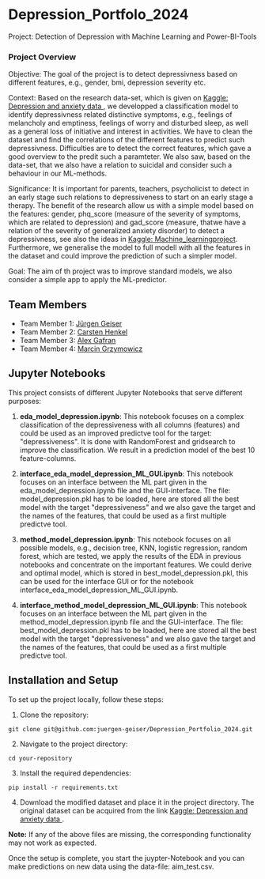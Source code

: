 # Depression_Portfolo_2024
Project: Detection of Depression with Machine Learning and Power-BI-Tools

### Project Overview
Objective: The goal of the project is to detect depressivness based on different features, e.g., gender, bmi, depression severity etc.

Context: Based on the research data-set, which is given on [Kaggle: Depression and anxiety data ](https://www.kaggle.com/datasets/shahzadahmad0402/depression-and-anxiety-data), we developped a classification model to identify depressivness related distinctive symptoms, e.g., feelings of melancholy and emptiness, feelings of worry and disturbed sleep, as well as a general loss of initiative and interest in activities. We have to clean the dataset and find the correlations of the different features to predict such depressivness. Difficulties are to detect the correct features, which gave a good overview to the predit such a paramteter. We also saw, based on the data-set, that we also have a relation to suicidal and consider such a behaviour in our ML-methods.

Significance: It is important for parents, teachers, psycholicist to detect in an early stage such relations to depressiveness to start on an early stage a therapy. The benefit of the research allow us with a simple model based on the features: gender, phq_score (measure of the severity of symptoms, which are related to depression) and gad_score (measure, thatwe have a relation of the severity of generalized anxiety disorder) to detect a depressivness, see also the ideas in [Kaggle: Machine_learningproject](https://www.kaggle.com/code/geovaniwoll/machine-learningproject). Furthermore, we generalise the model to full modell with all the features in the dataset and could improve the prediction of such a simpler model.


Goal: The aim of th project was to improve standard models, we also consider a simple app to apply the ML-predictor.

## Team Members

- Team Member 1: [Jürgen Geiser](https://github.com/juergen-geiser)  
- Team Member 2: [Carsten Henkel](https://github.com/xxx)
- Team Member 3: [Alex Gafran](https://github.com/a-gafron) 
- Team Member 4: [Marcin Grzymowicz](https://github.com/xxx)

## Jupyter Notebooks

This project consists of different Jupyter Notebooks that serve different purposes:

1. **eda_model_depression.ipynb**: 
This notebook focuses on a complex classification of the depressiveness with all columns (features) and could be used as an improved predictve tool for the target: "depressiveness". It is done with RandomForest and gridsearch to improve the classification. We result in a prediction model of the best 10 feature-columns.

2. **interface_eda_model_depression_ML_GUI.ipynb**: 
This notebook focuses on an interface between the ML part given in the eda_model_depression.ipynb file and the GUI-interface. The file: model_depression.pkl has to be loaded, here are stored all the best model with the target "depressiveness" and we also gave the target and the names of the features, that could be used as a first multiple predictve tool. 


3. **method_model_depression.ipynb**: 
This notebook focuses on all possible models, e.g., decision tree, KNN, logistic regression, random forest, which are tested, we apply the results of the EDA in previous notebooks and concentrate on the important features. We could derive and optimal model, which is stored in best_model_depression.pkl, this can be used for the interface GUI or for the notebook interface_eda_model_depression_ML_GUI.ipynb.

4. **interface_method_model_depression_ML_GUI.ipynb**: 
This notebook focuses on an interface between the ML part given in the method_model_depression.ipynb file and the GUI-interface. The file: best_model_depression.pkl has to be loaded, here are stored all the best model with the target "depressiveness" and we also gave the target and the names of the features, that could be used as a first multiple predictve tool. 


## Installation and Setup

To set up the project locally, follow these steps:

1. Clone the repository:
```
git clone git@github.com:juergen-geiser/Depression_Portfolio_2024.git
```
2. Navigate to the project directory:
```
cd your-repository
```
3. Install the required dependencies:
```
pip install -r requirements.txt
```
4. Download the modified dataset and place it in the project directory. The original dataset can be acquired from the link [Kaggle: Depression and anxiety data ](https://www.kaggle.com/datasets/shahzadahmad0402/depression-and-anxiety-data).


**Note:** If any of the above files are missing, the corresponding functionality may not work as expected.

Once the setup is complete, you start the juypter-Notebook and you can make predictions on new data using the data-file: aim_test.csv.
